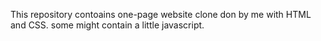 This repository contoains one-page website clone don by me with HTML and CSS. 
some might contain a little javascript.